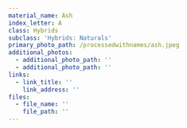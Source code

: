 ```yaml
---
material_name: Ash
index_letter: A
class: Hybrids
subclass: 'Hybrids: Naturals'
primary_photo_path: /processedwithnames/ash.jpeg
additional_photos:
  - additional_photo_path: ''
  - additional_photo_path: ''
links:
  - link_title: ''
    link_address: ''
files:
  - file_name: ''
    file_path: ''
---
```


